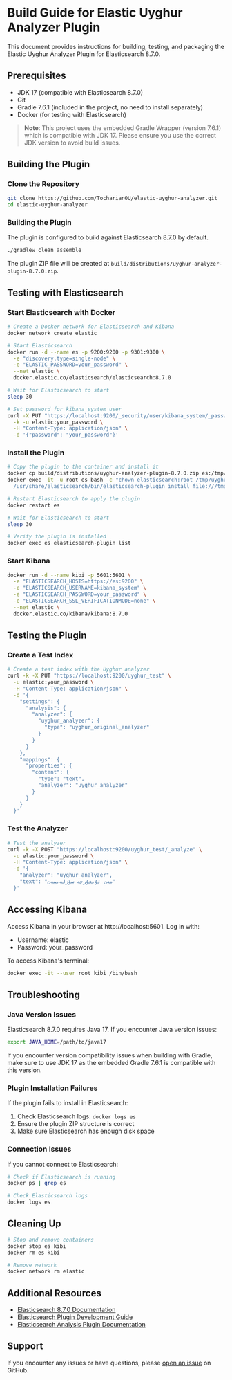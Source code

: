 # Build Guide for Elastic Uyghur Analyzer Plugin

This document provides instructions for building, testing, and packaging the Elastic Uyghur Analyzer Plugin for Elasticsearch 8.7.0.

## Prerequisites

- JDK 17 (compatible with Elasticsearch 8.7.0)
- Git
- Gradle 7.6.1 (included in the project, no need to install separately)
- Docker (for testing with Elasticsearch)

> **Note**: This project uses the embedded Gradle Wrapper (version 7.6.1) which is compatible with JDK 17. Please ensure you use the correct JDK version to avoid build issues.

## Building the Plugin

### Clone the Repository

```bash
git clone https://github.com/TocharianOU/elastic-uyghur-analyzer.git
cd elastic-uyghur-analyzer
```

### Building the Plugin

The plugin is configured to build against Elasticsearch 8.7.0 by default.

```bash
./gradlew clean assemble
```

The plugin ZIP file will be created at `build/distributions/uyghur-analyzer-plugin-8.7.0.zip`.

## Testing with Elasticsearch

### Start Elasticsearch with Docker

```bash
# Create a Docker network for Elasticsearch and Kibana
docker network create elastic

# Start Elasticsearch
docker run -d --name es -p 9200:9200 -p 9301:9300 \
  -e "discovery.type=single-node" \
  -e "ELASTIC_PASSWORD=your_password" \
  --net elastic \
  docker.elastic.co/elasticsearch/elasticsearch:8.7.0

# Wait for Elasticsearch to start
sleep 30

# Set password for kibana_system user
curl -X PUT "https://localhost:9200/_security/user/kibana_system/_password" \
  -k -u elastic:your_password \
  -H "Content-Type: application/json" \
  -d '{"password": "your_password"}'
```

### Install the Plugin

```bash
# Copy the plugin to the container and install it
docker cp build/distributions/uyghur-analyzer-plugin-8.7.0.zip es:/tmp/
docker exec -it -u root es bash -c "chown elasticsearch:root /tmp/uyghur-analyzer-plugin-8.7.0.zip && \
  /usr/share/elasticsearch/bin/elasticsearch-plugin install file:///tmp/uyghur-analyzer-plugin-8.7.0.zip"

# Restart Elasticsearch to apply the plugin
docker restart es

# Wait for Elasticsearch to start
sleep 30

# Verify the plugin is installed
docker exec es elasticsearch-plugin list
```

### Start Kibana

```bash
docker run -d --name kibi -p 5601:5601 \
  -e "ELASTICSEARCH_HOSTS=https://es:9200" \
  -e "ELASTICSEARCH_USERNAME=kibana_system" \
  -e "ELASTICSEARCH_PASSWORD=your_password" \
  -e "ELASTICSEARCH_SSL_VERIFICATIONMODE=none" \
  --net elastic \
  docker.elastic.co/kibana/kibana:8.7.0
```

## Testing the Plugin

### Create a Test Index

```bash
# Create a test index with the Uyghur analyzer
curl -k -X PUT "https://localhost:9200/uyghur_test" \
  -u elastic:your_password \
  -H "Content-Type: application/json" \
  -d '{
    "settings": {
      "analysis": {
        "analyzer": {
          "uyghur_analyzer": {
            "type": "uyghur_original_analyzer"
          }
        }
      }
    },
    "mappings": {
      "properties": {
        "content": {
          "type": "text",
          "analyzer": "uyghur_analyzer"
        }
      }
    }
  }'
```

### Test the Analyzer

```bash
# Test the analyzer
curl -k -X POST "https://localhost:9200/uyghur_test/_analyze" \
  -u elastic:your_password \
  -H "Content-Type: application/json" \
  -d '{
    "analyzer": "uyghur_analyzer",
    "text": "مەن ئۇيغۇرچە سۆزلەيمەن"
  }'
```

## Accessing Kibana

Access Kibana in your browser at http://localhost:5601. Log in with:
- Username: elastic
- Password: your_password

To access Kibana's terminal:

```bash
docker exec -it --user root kibi /bin/bash
```

## Troubleshooting

### Java Version Issues

Elasticsearch 8.7.0 requires Java 17. If you encounter Java version issues:

```bash
export JAVA_HOME=/path/to/java17
```

If you encounter version compatibility issues when building with Gradle, make sure to use JDK 17 as the embedded Gradle 7.6.1 is compatible with this version.

### Plugin Installation Failures

If the plugin fails to install in Elasticsearch:

1. Check Elasticsearch logs: `docker logs es`
2. Ensure the plugin ZIP structure is correct
3. Make sure Elasticsearch has enough disk space

### Connection Issues

If you cannot connect to Elasticsearch:

```bash
# Check if Elasticsearch is running
docker ps | grep es

# Check Elasticsearch logs
docker logs es
```

## Cleaning Up

```bash
# Stop and remove containers
docker stop es kibi
docker rm es kibi

# Remove network
docker network rm elastic
```

## Additional Resources

- [Elasticsearch 8.7.0 Documentation](https://www.elastic.co/guide/en/elasticsearch/reference/8.7/index.html)
- [Elasticsearch Plugin Development Guide](https://www.elastic.co/guide/en/elasticsearch/plugins/8.7/plugin-authors.html)
- [Elasticsearch Analysis Plugin Documentation](https://www.elastic.co/guide/en/elasticsearch/plugins/8.7/analysis.html)

## Support

If you encounter any issues or have questions, please [open an issue](https://github.com/TocharianOU/elastic-uyghur-analyzer/issues) on GitHub.
```
